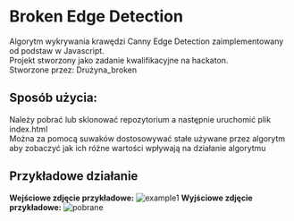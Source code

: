 # Broken Edge Detection
Algorytm wykrywania krawędzi Canny Edge Detection zaimplementowany od podstaw w Javascript. \
Projekt stworzony jako zadanie kwalifikacyjne na hackaton. \
Stworzone przez: Drużyna_broken

## Sposób użycia:
Należy pobrać lub sklonować repozytorium a następnie uruchomić plik index.html \
Można za pomocą suwaków dostosowywać stałe używane przez algorytm aby zobaczyć jak ich różne wartości wpływają na działanie algorytmu

## Przykładowe działanie
**Wejściowe zdjęcie przykładowe:**
![example1](https://github.com/Shairys/Broken-Edge-Detection/assets/39024200/e4ea5778-7f2d-485f-a4ca-b2a92715fd64)
**Wyjściowe zdjęcie przykładowe:**
![pobrane](https://github.com/Shairys/Broken-Edge-Detection/assets/39024200/540d3e13-55b4-44e0-bcf2-97f155e3004b)
